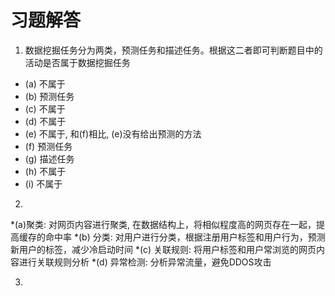 # 习题解答
1. 数据挖掘任务分为两类，预测任务和描述任务。根据这二者即可判断题目中的活动是否属于数据挖掘任务
* (a) 不属于
* (b) 预测任务
* (c) 不属于
* (d) 不属于
* (e) 不属于, 和(f)相比, (e)没有给出预测的方法
* (f) 预测任务
* (g) 描述任务
* (h) 不属于
* (i) 不属于

2. 
*(a)聚类: 对网页内容进行聚类, 在数据结构上，将相似程度高的网页存在一起，提高缓存的命中率
*(b)	分类: 对用户进行分类，根据注册用户标签和用户行为，预测新用户的标签，减少冷启动时间
*(c)	关联规则: 将用户标签和用户常浏览的网页内容进行关联规则分析
*(d)	异常检测: 分析异常流量，避免DDOS攻击

3. 

